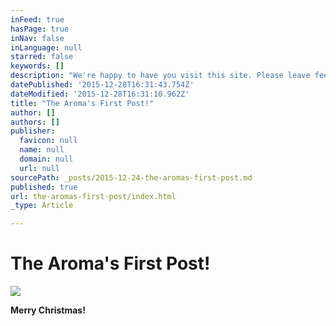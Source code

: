 ```yaml
---
inFeed: true
hasPage: true
inNav: false
inLanguage: null
starred: false
keywords: []
description: "We're happy to have you visit this site. Please leave feedback. "
datePublished: '2015-12-28T16:31:43.754Z'
dateModified: '2015-12-28T16:31:10.962Z'
title: "The Aroma's First Post!"
author: []
authors: []
publisher:
  favicon: null
  name: null
  domain: null
  url: null
sourcePath: _posts/2015-12-24-the-aromas-first-post.md
published: true
url: the-aromas-first-post/index.html
_type: Article

---
```

# The Aroma's First Post!
![](https://the-grid-user-content.s3-us-west-2.amazonaws.com/6d1c4f27-eb5d-4839-a7f4-244b75e690b0.jpg)

**Merry Christmas!**